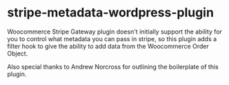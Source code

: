 # stripe-metadata-wordpress-plugin

Woocommerce Stripe Gateway plugin doesn't initially support the ability for you to control what metadata you can pass in stripe, so this plugin adds a filter hook to give the ability to add data from the Woocommerce Order Object. 

Also special thanks to Andrew Norcross for outlining the boilerplate of this plugin. 
